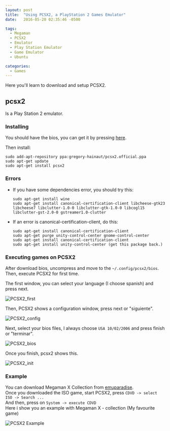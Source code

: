 ```yaml
---
layout: post
title:  "Using PCSX2, a PlayStation 2 Games Emulator"
date:   2016-05-20 02:35:46 -0500

tags:
  - Megaman
  - PCSX2
  - Emulator
  - Play Station Emulator
  - Game Emulator
  - Ubuntu

categories:
  - Games
---
```


Here you'll learn to download and setup PCSX2.

## pcsx2

Is a Play Station 2 emulator.

### Installing

You should have the bios, you can get it by pressing [here](/files/bios.zip).

Then install:

    sudo add-apt-repository ppa:gregory-hainaut/pcsx2.official.ppa
    sudo apt-get update
    sudo apt-get install pcsx2

### Errors

* If you have some dependencies error, you should try this:

      sudo apt-get install wine
      sudo apt-get install canonical-certification-client libcheese-gtk23 libcheese7 libclutter-1.0-0 libclutter-gtk-1.0-0 libcogl15 libclutter-gst-2.0-0 gstreamer1.0-clutter

* If an error is canonical-certification-client, do this:

      sudo apt-get install canonical-certification-client
      sudo apt-get purge unity-control-center gnome-control-center
      sudo apt-get install canonical-certification-client
      sudo apt-get install unity-control-center (get this package back.)

### Executing games on PCSX2

After download bios, uncompress and move to the `~/.config/pcsx2/bios`.  
Then, execute PCSX2 for first time.

The first window, you can select your language (I choose spanish) and press next.

![PCSX2_first][pcsx2_fisrt]

Then, PCSX2 shows a configuration window, press next or "siguiente".

![PCSX2_config][pcsx2_config]

Next, select your bios files, I always choose `USA 10/02/2006` and press finish or "terminar".

![PCSX2_bios][pcsx2_bios]

Once you finish, pcsx2 shows this.

![PCSX2_init][pcsx2_init]

### Example

You can download Megaman X Collection from [emuparadise][emuparadise_web].  
Once you downloaded the ISO game, start PCSX2, press `CDVD -> select ISO -> Search ...`  
And then, press on `System -> execute CDVD`  
Here i show you an example with Megaman X - collection (My favourite game)

![PCSX2 Example][pcsx2_img]

[emuparadise_web]: https://www.emuparadise.me/Sony_Playstation_2_ISOs/Mega_Man_X_Collection_(USA)/150674
[pcsx2_img]:       /assets/games/PCSX2/pcsx2_example.jpg
[pcsx2_fisrt]:     /assets/games/PCSX2/first_window.png
[pcsx2_config]:    /assets/games/PCSX2/config_pcxs2.png
[pcsx2_bios]:      /assets/games/PCSX2/select_bios.png
[pcsx2_init]:      /assets/games/PCSX2/once_init.png
